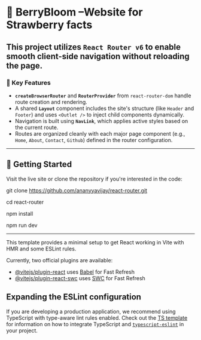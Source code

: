 # 🍓 BerryBloom –Website for Strawberry facts

This project utilizes `React Router v6` to enable smooth client-side navigation without reloading the page.
---
### 📌 Key Features

- **`createBrowserRouter`** and **`RouterProvider`** from `react-router-dom` handle route creation and rendering.
- A shared **`Layout`** component includes the site's structure (like `Header` and `Footer`) and uses `<Outlet />` to inject child components dynamically.
- Navigation is built using **`NavLink`**, which applies active styles based on the current route.
- Routes are organized cleanly with each major page component (e.g., `Home`, `About`, `Contact`, `Github`) defined in the router configuration.
---

## 🚀 Getting Started

Visit the live site or clone the repository if you're interested in the code:

git clone https://github.com/ananyyavijay/react-router.git

cd react-router

npm install

npm run dev

---

This template provides a minimal setup to get React working in Vite with HMR and some ESLint rules.

Currently, two official plugins are available:

- [@vitejs/plugin-react](https://github.com/vitejs/vite-plugin-react/blob/main/packages/plugin-react) uses [Babel](https://babeljs.io/) for Fast Refresh
- [@vitejs/plugin-react-swc](https://github.com/vitejs/vite-plugin-react/blob/main/packages/plugin-react-swc) uses [SWC](https://swc.rs/) for Fast Refresh

## Expanding the ESLint configuration

If you are developing a production application, we recommend using TypeScript with type-aware lint rules enabled. Check out the [TS template](https://github.com/vitejs/vite/tree/main/packages/create-vite/template-react-ts) for information on how to integrate TypeScript and [`typescript-eslint`](https://typescript-eslint.io) in your project.
